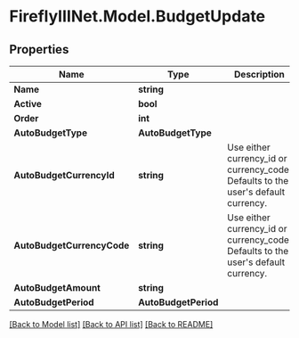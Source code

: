 # FireflyIIINet.Model.BudgetUpdate

## Properties

Name | Type | Description | Notes
------------ | ------------- | ------------- | -------------
**Name** | **string** |  | [optional] 
**Active** | **bool** |  | [optional] 
**Order** | **int** |  | [optional] 
**AutoBudgetType** | **AutoBudgetType** |  | [optional] 
**AutoBudgetCurrencyId** | **string** | Use either currency_id or currency_code. Defaults to the user&#39;s default currency. | [optional] 
**AutoBudgetCurrencyCode** | **string** | Use either currency_id or currency_code. Defaults to the user&#39;s default currency. | [optional] 
**AutoBudgetAmount** | **string** |  | [optional] 
**AutoBudgetPeriod** | **AutoBudgetPeriod** |  | [optional] 

[[Back to Model list]](../README.md#documentation-for-models) [[Back to API list]](../README.md#documentation-for-api-endpoints) [[Back to README]](../README.md)


